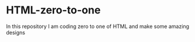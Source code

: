 # HTML-zero-to-one
In this repository I am coding zero to one of HTML and make some amazing designs
